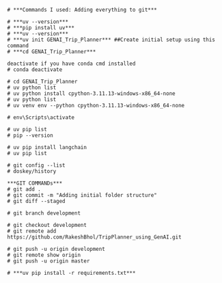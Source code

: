 ```# ***Commands I used: Adding everything to git***```
```
# ***uv --version***
# ***pip install uv***
# ***uv --version***
# ***uv init GENAI_Trip_Planner*** ##Create initial setup using this command
# ***cd GENAI_Trip_Planner***
```
```
deactivate if you have conda cmd installed
# conda deactivate
```
```
# cd GENAI_Trip_Planner
# uv python list
# uv python install cpython-3.11.13-windows-x86_64-none
# uv python list
# uv venv env --python cpython-3.11.13-windows-x86_64-none

# env\Scripts\activate

# uv pip list
# pip --version

# uv pip install langchain
# uv pip list

# git config --list
# doskey/history
```
```
***GIT COMMANDs***
# git add .
# git commit -m "Adding initial folder structure"
# git diff --staged

# git branch development

# git checkout development
# git remote add https://github.com/RakeshBhol/TripPlanner_using_GenAI.git

# git push -u origin development
# git remote show origin
# git push -u origin master
```
```
# ***uv pip install -r requirements.txt*** 
```